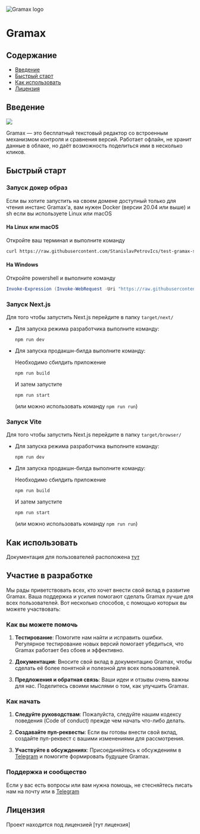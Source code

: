 ![Gramax logo](https://github.com/Gram-ax/gramax/assets/149784102/6e587f0c-f45e-4368-96cf-ec598fff16cf)

# Gramax

## Содержание

- [Введение](#Введение)
- [Быстрый старт](#Быстрый%20старт)
- [Как использовать](#Как20использовать)
- [Лицензия](#Лицензия)

## Введение

![](https://gram.ax/data/ru/gramax.png)

Gramax — это бесплатный текстовый редактор со встроенным механизмом контроля и сравнения версий. Работает офлайн, не хранит данные в облаке, но даёт возможность поделиться ими в несколько кликов.

## Быстрый старт

### Запуск докер образ

Если вы хотите запустить на своем домене доступный только для чтения инстанс Gramax'а, вам нужен Docker (версии 20.04 или выше) и sh если вы используете Linux или macOS

#### На Linux или macOS

Откройте ваш терминал и выполните команду

```bash
curl https://raw.githubusercontent.com/StanislavPetrovIcs/test-gramax-setup/main/setup.sh | bash; docker compose up
```

#### На Windows

Откройте powershell и выполните команду

```powershell
Invoke-Expression (Invoke-WebRequest -Uri "https://raw.githubusercontent.com/StanislavPetrovIcs/test-gramax-setup/main/setup.ps1" -UseBasicParsing).Content; docker compose up
```

### Запуск Next.js

Для того чтобы запустить Next.js перейдите в папку `target/next/`

- Для запуска режима разработчика выполните команду:

  `npm run dev`

- Для запуска продакшн-билда выполните команду:

  Необходимо сбилдить приложение

  `npm run build`

  И затем запустите

  `npm run start`

  (или можно использовать команду `npm run run`)

### Запуск Vite

Для того чтобы запустить Next.js перейдите в папку `target/browser/`

- Для запуска режима разработчика выполните команду:

  `npm run dev`

- Для запуска продакшн-билда выполните команду:

  Необходимо сбилдить приложение

  `npm run build`

  И затем запустите

  `npm run start`

  (или можно использовать команду `npm run run`)

## Как использовать

Документация для пользователей расположена [тут](https://ics-it.gram.ax/gramax)

## Участие в разработке

Мы рады приветствовать всех, кто хочет внести свой вклад в развитие Gramax. Ваша поддержка и усилия помогают сделать Gramax лучше для всех пользователей. Вот несколько способов, с помощью которых вы можете участвовать:

### Как вы можете помочь

1. **Тестирование**: Помогите нам найти и исправить ошибки. Регулярное тестирование новых версий помогает убедиться, что Gramax работает без сбоев и эффективно.

2. **Документация**: Вносите свой вклад в документацию Gramax, чтобы сделать её более понятной и полезной для всех пользователей.

3. **Предложения и обратная связь**: Ваши идеи и отзывы очень важны для нас. Поделитесь своими мыслями о том, как улучшить Gramax.

### Как начать

1. **Следуйте руководствам**: Пожалуйста, следуйте нашим кодексу поведения (Code of conduct) прежде чем начать что-либо делать.
   <!-- Нужно подумать нужен ли нам Code of conduct -->

2. **Создавайте пул-реквесты**: Если вы готовы внести свой вклад, создайте пул-реквест с вашими изменениями для рассмотрения.
   <!-- Нужно подумать будем ли мы принимать пул-реквесты от сторонних контрибьютеров -->

3. **Участвуйте в обсуждениях**: Присоединяйтесь к обсуждениям в [Telegram](https://t.me/gramax_chat) и помогите формировать будущее Gramax.

### Поддержка и сообщество

Если у вас есть вопросы или вам нужна помощь, не стесняйтесь писать нам на почту или в [Telegram](https://t.me/gramax_chat)

## Лицензия

Проект находится под лицензией [тут лицензия]

